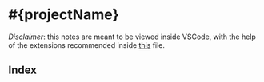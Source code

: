# #{projectName}

*Disclaimer*: this notes are meant to be viewed inside VSCode, with the help of the extensions recommended inside
[this](./.vscode/extensions.json) file.

## Index
